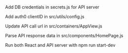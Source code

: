 Add DB credentials in secrets.js for API server

Add auth0 clientID in src/utils/config.js

Update API call url in src/containers/AppView.js

Parse API response data in src/components/HomePage.js

Run both React and API server with npm run start-dev